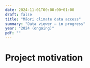 ```yaml
---
date: 2024-11-01T00:00:00+01:00
draft: false
title: "Māori climate data access"
summary: "Data viewer — in progress"
year: "2024 (ongoing)"
pdf: ""
---
```

# Project motivation
